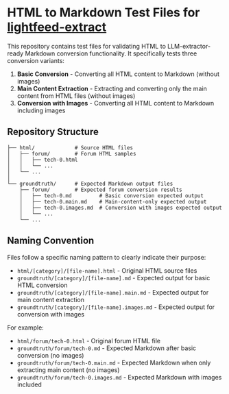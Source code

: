 # HTML to Markdown Test Files for [lightfeed-extract](https://github.com/lightfeed/lightfeed-extract)

This repository contains test files for validating HTML to LLM-extractor-ready Markdown conversion functionality. It specifically tests three conversion variants:

1. **Basic Conversion** - Converting all HTML content to Markdown (without images)
2. **Main Content Extraction** - Extracting and converting only the main content from HTML files (without images)
3. **Conversion with Images** - Converting all HTML content to Markdown including images

## Repository Structure

```
├── html/             # Source HTML files
│   ├── forum/        # Forum HTML samples
│   │   ├── tech-0.html
│   │   └── ...
│   └── ...
│
└── groundtruth/      # Expected Markdown output files
    ├── forum/        # Expected forum conversion results
    │   ├── tech-0.md         # Basic conversion expected output
    │   ├── tech-0.main.md    # Main-content-only expected output
    │   ├── tech-0.images.md  # Conversion with images expected output
    │   └── ...
    └── ...
```

## Naming Convention

Files follow a specific naming pattern to clearly indicate their purpose:

- `html/[category]/[file-name].html` - Original HTML source files
- `groundtruth/[category]/[file-name].md` - Expected output for basic HTML conversion
- `groundtruth/[category]/[file-name].main.md` - Expected output for main content extraction
- `groundtruth/[category]/[file-name].images.md` - Expected output for conversion with images

For example:
- `html/forum/tech-0.html` - Original forum HTML file
- `groundtruth/forum/tech-0.md` - Expected Markdown after basic conversion (no images)
- `groundtruth/forum/tech-0.main.md` - Expected Markdown when only extracting main content (no images)
- `groundtruth/forum/tech-0.images.md` - Expected Markdown with images included
